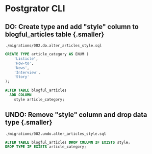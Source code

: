 # Postgrator CLI

<div class="row">
  <div class="cell-4">

## **DO:** Create type and add "style" column to blogful_articles table {.smaller}

```
./migrations/002.do.alter_articles_style.sql
```

```sql
CREATE TYPE article_category AS ENUM (
    'Listicle',
    'How-to',
    'News',
    'Interview',
    'Story'
);

ALTER TABLE blogful_articles
  ADD COLUMN
    style article_category;
```

  </div>
  <div class="cell-2">

  </div>
</div>

<div class="row fragment" data-index="1">
  <div class="cell-4">

## **UNDO:** Remove "style" column and drop data type {.smaller}

``` {.fragment data-index=1}
./migrations/002.undo.alter_articles_style.sql
```

```sql {.fragment data-index=1}
ALTER TABLE blogful_articles DROP COLUMN IF EXISTS style;
DROP TYPE IF EXISTS article_category;
```

  </div>
  <div class="cell-2">

  </div>
</div>

